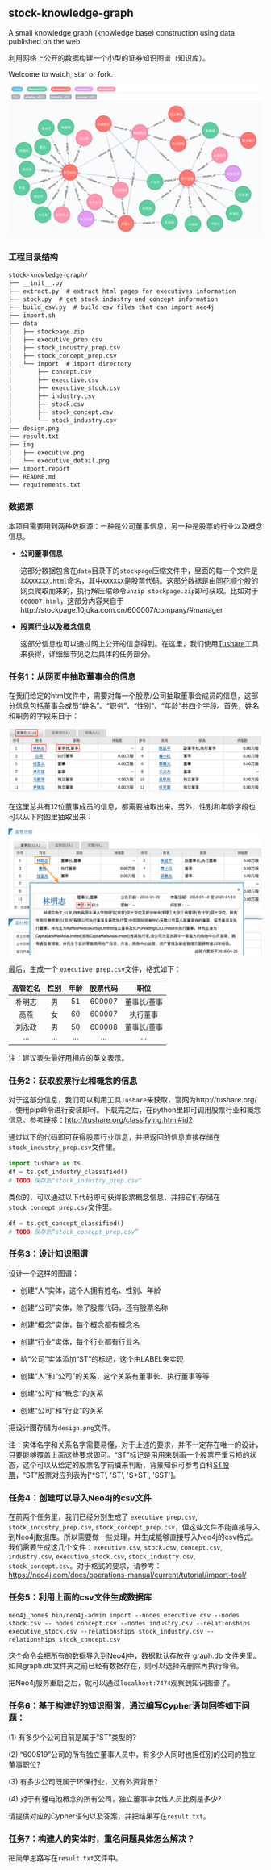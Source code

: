 ## stock-knowledge-graph

A small knowledge graph (knowledge base) construction using data published on the web.

利用网络上公开的数据构建一个小型的证券知识图谱（知识库）。

Welcome to watch, star or fork.

![stock_graph_demo](./img/stock_graph_demo.png)

### 工程目录结构

```
stock-knowledge-graph/
├── __init__.py
├── extract.py  # extract html pages for executives information
├── stock.py  # get stock industry and concept information
├── build_csv.py  # build csv files that can import neo4j
├── import.sh
├── data
│   ├── stockpage.zip
│   ├── executive_prep.csv
│   ├── stock_industry_prep.csv
│   ├── stock_concept_prep.csv
│   └── import  # import directory
│       ├── concept.csv
│       ├── executive.csv
│       ├── executive_stock.csv
│       ├── industry.csv
│       ├── stock.csv
│       ├── stock_concept.csv
│       └── stock_industry.csv
├── design.png
├── result.txt
├── img
│   ├── executive.png
│   └── executive_detail.png
├── import.report
├── README.md
└── requirements.txt
```

### 数据源

本项目需要用到两种数据源：一种是公司董事信息，另一种是股票的行业以及概念信息。 

- **公司董事信息**

  这部分数据包含在`data`目录下的`stockpage`压缩文件中，⾥面的每一个文件是以`XXXXXX.html`命名，其中`XXXXXX`是股票代码。这部分数据是由[同花顺个股](http://stockpage.10jqka.com.cn/)的⽹页爬取而来的，执行解压缩命令`unzip stockpage.zip`即可获取。比如对于`600007.html`，这部分内容来自于http://stockpage.10jqka.com.cn/600007/company/#manager

- **股票行业以及概念信息**

  这部分信息也可以通过⽹上公开的信息得到。在这里，我们使用[Tushare](http://tushare.org/)工具来获得，详细细节见之后具体的任务部分。

### 任务1：从⽹页中抽取董事会的信息

在我们给定的html文件中，需要对每一个股票/公司抽取董事会成员的信息，这部分信息包括董事会成员“姓名”、“职务”、“性别”、“年龄”共四个字段。首先，姓名和职务的字段来自于：

![executive](./img/executive.png)

在这里总共有12位董事成员的信息，都需要抽取出来。另外，性别和年龄字段也可以从下附图里抽取出来：

![executive](./img/executive_detail.png)

最后，生成一个 `executive_prep.csv`文件，格式如下：

| 高管姓名 | 性别 | 年龄 | 股票代码 |    职位     |
| :------: | :--: | :--: | :------: | :---------: |
|  朴明志  |  男  |  51  |  600007  | 董事⻓/董事 |
|   高燕   |  女  |  60  |  600007  |  执⾏董事   |
|  刘永政  |  男  |  50  |  600008  | 董事⻓/董事 |
|   ···    | ···  | ···  |   ···    |     ···     |

注：建议表头最好用相应的英文表示。

### 任务2：获取股票行业和概念的信息

对于这部分信息，我们可以利⽤工具`Tushare`来获取，官网为http://tushare.org/ ，使用pip命令进行安装即可。下载完之后，在python里即可调用股票行业和概念信息。参考链接：http://tushare.org/classifying.html#id2

通过以下的代码即可获得股票行业信息，并把返回的信息直接存储在`stock_industry_prep.csv`文件里。

```python
import tushare as ts
df = ts.get_industry_classified()
# TODO 保存到"stock_industry_prep.csv"
```

类似的，可以通过以下代码即可获得股票概念信息，并把它们存储在`stock_concept_prep.csv`文件里。

```python
df = ts.get_concept_classified()
# TODO 保存到“stock_concept_prep.csv”
```

### 任务3：设计知识图谱

设计一个这样的图谱：

- 创建“人”实体，这个人拥有姓名、性别、年龄

- 创建“公司”实体，除了股票代码，还有股票名称

- 创建“概念”实体，每个概念都有概念名

- 创建“行业”实体，每个行业都有⾏业名

- 给“公司”实体添加“ST”的标记，这个由LABEL来实现

- 创建“人”和“公司”的关系，这个关系有董事长、执行董事等等
- 创建“公司”和“概念”的关系

- 创建“公司”和“行业”的关系

把设计图存储为`design.png`文件。

注：实体名字和关系名字需要易懂，对于上述的要求，并不一定存在唯一的设计，只要能够覆盖上面这些要求即可。“ST”标记是⽤用来刻画⼀个股票严重亏损的状态，这个可以从给定的股票名字前缀来判断，背景知识可参考百科[ST股票](https://baike.baidu.com/item/ST%E8%82%A1%E7%A5%A8/632784?fromtitle=ST%E8%82%A1&fromid=2430646)，“ST”股票对应列表为['\*ST', 'ST', 'S*ST', 'SST']。 

### 任务4：创建可以导⼊Neo4j的csv文件

在前两个任务里，我们已经分别生成了 `executive_prep.csv`, `stock_industry_prep.csv`, `stock_concept_prep.csv`，但这些文件不能直接导入到Neo4j数据库。所以需要做⼀些处理，并生成能够直接导入Neo4j的csv格式。
我们需要生成这⼏个文件：`executive.csv`,  `stock.csv`, `concept.csv`, `industry.csv`, `executive_stock.csv`, 
`stock_industry.csv`, `stock_concept.csv`。对于格式的要求，请参考：https://neo4j.com/docs/operations-manual/current/tutorial/import-tool/

### 任务5：利用上面的csv文件生成数据库

```shell
neo4j_home$ bin/neo4j-admin import --nodes executive.csv --nodes stock.csv -- nodes concept.csv --nodes industry.csv --relationships executive_stock.csv --relationships stock_industry.csv -- relationships stock_concept.csv
```

这个命令会把所有的数据导入到Neo4j中，数据默认存放在 graph.db 文件夹里。如果graph.db文件夹之前已经有数据存在，则可以选择先删除再执行命令。

把Neo4j服务重启之后，就可以通过`localhost:7474`观察到知识图谱了。

### 任务6：基于构建好的知识图谱，通过编写Cypher语句回答如下问题：

(1) 有多少个公司目前是属于“ST”类型的?

(2) “600519”公司的所有独立董事人员中，有多少人同时也担任别的公司的独立董事职位?

(3) 有多少公司既属于环保行业，又有外资背景?

(4) 对于有锂电池概念的所有公司，独⽴董事中女性⼈员⽐例是多少? 

请提供对应的Cypher语句以及答案，并把结果写在`result.txt`。

### 任务7：构建人的实体时，重名问题具体怎么解决？

把简单思路写在`result.txt`文件中。
